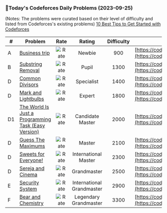 ### 🌟Today's Codeforces Daily Problems (2023-09-25)
(Notes: The problems were curated based on their level of difficulty and listed from Codeforces's existing problems)
[10 Best Tips to Get Started with Codeforces](https://github.com/ika9810/Codeforces-Daily-Problems/blob/main/10%20Best%20Tips%20to%20Get%20Started%20with%20Codeforces.md)

| # | Problem | Rate| Rating | Difficulty | Contest |
|---| ----- | :--------: | :----------: | :----------: | ---------- |
|A|[Business trip](https://codeforces.com/contest/149/problem/A)|![Rate](https://img.shields.io/badge/Newbie-900-lightgrey)|Newbie|900|[https://codeforces.com/contest/149](https://codeforces.com/contest/149)|
|B|[Substring Removal](https://codeforces.com/contest/1096/problem/B)|![Rate](https://img.shields.io/badge/Pupil-1300-brightgreen)|Pupil|1300|[https://codeforces.com/contest/1096](https://codeforces.com/contest/1096)|
|D|[Common Divisors](https://codeforces.com/contest/182/problem/D)|![Rate](https://img.shields.io/badge/Specialist-1400-9cf)|Specialist|1400|[https://codeforces.com/contest/182](https://codeforces.com/contest/182)|
|D|[Mark and Lightbulbs](https://codeforces.com/contest/1705/problem/D)|![Rate](https://img.shields.io/badge/Expert-1800-blue)|Expert|1800|[https://codeforces.com/contest/1705](https://codeforces.com/contest/1705)|
|D1|[The World Is Just a Programming Task (Easy Version)](https://codeforces.com/contest/1248/problem/D1)|![Rate](https://img.shields.io/badge/Candidate%20Master-2000-blueviolet)|Candidate Master|2000|[https://codeforces.com/contest/1248](https://codeforces.com/contest/1248)|
|D|[Guess The Maximums](https://codeforces.com/contest/1363/problem/D)|![Rate](https://img.shields.io/badge/Master-2100-orange)|Master|2100|[https://codeforces.com/contest/1363](https://codeforces.com/contest/1363)|
|D|[Sweets for Everyone!](https://codeforces.com/contest/248/problem/D)|![Rate](https://img.shields.io/badge/International%20Master-2300-orange)|International Master|2300|[https://codeforces.com/contest/248](https://codeforces.com/contest/248)|
|D|[Sereja and Cinema](https://codeforces.com/contest/380/problem/D)|![Rate](https://img.shields.io/badge/Grandmaster-2500-red)|Grandmaster|2500|[https://codeforces.com/contest/380](https://codeforces.com/contest/380)|
|E|[Security System](https://codeforces.com/contest/79/problem/E)|![Rate](https://img.shields.io/badge/International%20Grandmaster-2900-red)|International Grandmaster|2900|[https://codeforces.com/contest/79](https://codeforces.com/contest/79)|
|F|[Bear and Chemistry](https://codeforces.com/contest/639/problem/F)|![Rate](https://img.shields.io/badge/Legendary%20Grandmaster-3300-red)|Legendary Grandmaster|3300|[https://codeforces.com/contest/639](https://codeforces.com/contest/639)|
